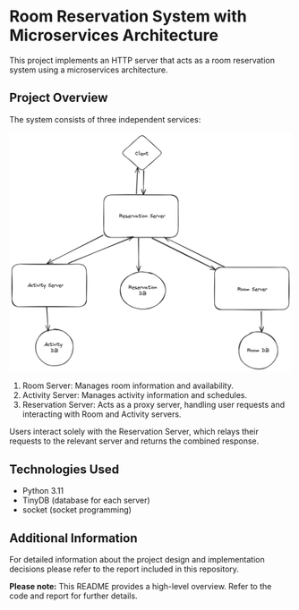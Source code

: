 # Room Reservation System with Microservices Architecture

This project implements an HTTP server that acts as a room reservation system using a microservices architecture.

## Project Overview

The system consists of three independent services:

![](https://github.com/serkannkoc/Room-Reservation/blob/master/architecture.png)

<ol>
    <li>Room Server: Manages room information and availability.</li>
    <li>Activity Server: Manages activity information and schedules.</li>
    <li>Reservation Server: Acts as a proxy server, handling user requests and interacting with Room and Activity servers.</li>
</ol>

Users interact solely with the Reservation Server, which relays their requests to the relevant server and returns the combined response.

## Technologies Used

- Python 3.11
- TinyDB (database for each server)
- socket (socket programming)

## Additional Information

For detailed information about the project design and implementation decisions please refer to the report included in this repository.

<b>Please note:</b> This README provides a high-level overview. Refer to the code and report for further details.
